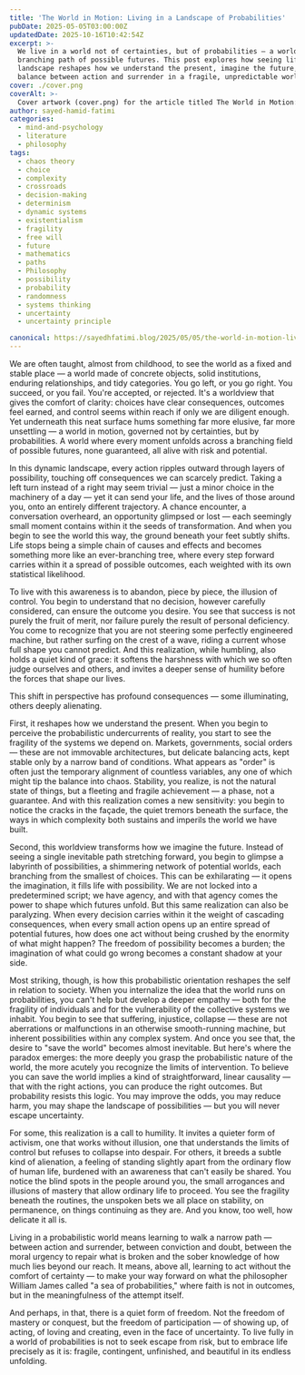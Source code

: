 ```yaml
---
title: 'The World in Motion: Living in a Landscape of Probabilities'
pubDate: 2025-05-05T03:00:00Z
updatedDate: 2025-10-16T10:42:54Z
excerpt: >-
  We live in a world not of certainties, but of probabilities — a world where every choice opens a
  branching path of possible futures. This post explores how seeing life as a dynamic, statistical
  landscape reshapes how we understand the present, imagine the future, and navigate the delicate
  balance between action and surrender in a fragile, unpredictable world.
cover: ./cover.png
coverAlt: >-
  Cover artwork (cover.png) for the article titled The World in Motion: Living in a Landscape of Probabilities.
author: sayed-hamid-fatimi
categories:
  - mind-and-psychology
  - literature
  - philosophy
tags:
  - chaos theory
  - choice
  - complexity
  - crossroads
  - decision-making
  - determinism
  - dynamic systems
  - existentialism
  - fragility
  - free will
  - future
  - mathematics
  - paths
  - Philosophy
  - possibility
  - probability
  - randomness
  - systems thinking
  - uncertainty
  - uncertainty principle

canonical: https://sayedhfatimi.blog/2025/05/05/the-world-in-motion-living-in-a-landscape-of-probabilities/
---
```


We are often taught, almost from childhood, to see the world as a fixed and stable place — a world made of concrete objects, solid institutions, enduring relationships, and tidy categories. You go left, or you go right. You succeed, or you fail. You're accepted, or rejected. It's a worldview that gives the comfort of clarity: choices have clear consequences, outcomes feel earned, and control seems within reach if only we are diligent enough. Yet underneath this neat surface hums something far more elusive, far more unsettling — a world in motion, governed not by certainties, but by probabilities. A world where every moment unfolds across a branching field of possible futures, none guaranteed, all alive with risk and potential.

In this dynamic landscape, every action ripples outward through layers of possibility, touching off consequences we can scarcely predict. Taking a left turn instead of a right may seem trivial — just a minor choice in the machinery of a day — yet it can send your life, and the lives of those around you, onto an entirely different trajectory. A chance encounter, a conversation overheard, an opportunity glimpsed or lost — each seemingly small moment contains within it the seeds of transformation. And when you begin to see the world this way, the ground beneath your feet subtly shifts. Life stops being a simple chain of causes and effects and becomes something more like an ever-branching tree, where every step forward carries within it a spread of possible outcomes, each weighted with its own statistical likelihood.

To live with this awareness is to abandon, piece by piece, the illusion of control. You begin to understand that no decision, however carefully considered, can ensure the outcome you desire. You see that success is not purely the fruit of merit, nor failure purely the result of personal deficiency. You come to recognize that you are not steering some perfectly engineered machine, but rather surfing on the crest of a wave, riding a current whose full shape you cannot predict. And this realization, while humbling, also holds a quiet kind of grace: it softens the harshness with which we so often judge ourselves and others, and invites a deeper sense of humility before the forces that shape our lives.

This shift in perspective has profound consequences — some illuminating, others deeply alienating.

First, it reshapes how we understand the present. When you begin to perceive the probabilistic undercurrents of reality, you start to see the fragility of the systems we depend on. Markets, governments, social orders — these are not immovable architectures, but delicate balancing acts, kept stable only by a narrow band of conditions. What appears as "order" is often just the temporary alignment of countless variables, any one of which might tip the balance into chaos. Stability, you realize, is not the natural state of things, but a fleeting and fragile achievement — a phase, not a guarantee. And with this realization comes a new sensitivity: you begin to notice the cracks in the façade, the quiet tremors beneath the surface, the ways in which complexity both sustains and imperils the world we have built.

Second, this worldview transforms how we imagine the future. Instead of seeing a single inevitable path stretching forward, you begin to glimpse a labyrinth of possibilities, a shimmering network of potential worlds, each branching from the smallest of choices. This can be exhilarating — it opens the imagination, it fills life with possibility. We are not locked into a predetermined script; we have agency, and with that agency comes the power to shape which futures unfold. But this same realization can also be paralyzing. When every decision carries within it the weight of cascading consequences, when every small action opens up an entire spread of potential futures, how does one act without being crushed by the enormity of what might happen? The freedom of possibility becomes a burden; the imagination of what could go wrong becomes a constant shadow at your side.

Most striking, though, is how this probabilistic orientation reshapes the self in relation to society. When you internalize the idea that the world runs on probabilities, you can't help but develop a deeper empathy — both for the fragility of individuals and for the vulnerability of the collective systems we inhabit. You begin to see that suffering, injustice, collapse — these are not aberrations or malfunctions in an otherwise smooth-running machine, but inherent possibilities within any complex system. And once you see that, the desire to "save the world" becomes almost inevitable. But here's where the paradox emerges: the more deeply you grasp the probabilistic nature of the world, the more acutely you recognize the limits of intervention. To believe you can save the world implies a kind of straightforward, linear causality — that with the right actions, you can produce the right outcomes. But probability resists this logic. You may improve the odds, you may reduce harm, you may shape the landscape of possibilities — but you will never escape uncertainty.

For some, this realization is a call to humility. It invites a quieter form of activism, one that works without illusion, one that understands the limits of control but refuses to collapse into despair. For others, it breeds a subtle kind of alienation, a feeling of standing slightly apart from the ordinary flow of human life, burdened with an awareness that can't easily be shared. You notice the blind spots in the people around you, the small arrogances and illusions of mastery that allow ordinary life to proceed. You see the fragility beneath the routines, the unspoken bets we all place on stability, on permanence, on things continuing as they are. And you know, too well, how delicate it all is.

Living in a probabilistic world means learning to walk a narrow path — between action and surrender, between conviction and doubt, between the moral urgency to repair what is broken and the sober knowledge of how much lies beyond our reach. It means, above all, learning to act without the comfort of certainty — to make your way forward on what the philosopher William James called "a sea of probabilities," where faith is not in outcomes, but in the meaningfulness of the attempt itself.

And perhaps, in that, there is a quiet form of freedom. Not the freedom of mastery or conquest, but the freedom of participation — of showing up, of acting, of loving and creating, even in the face of uncertainty. To live fully in a world of probabilities is not to seek escape from risk, but to embrace life precisely as it is: fragile, contingent, unfinished, and beautiful in its endless unfolding.
